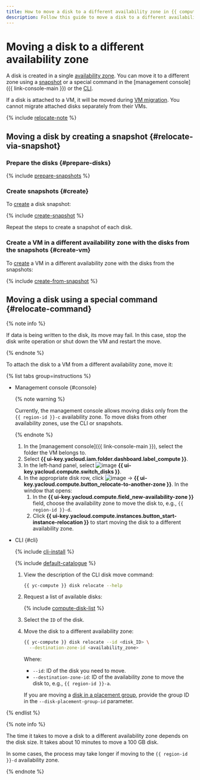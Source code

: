 ```yaml
---
title: How to move a disk to a different availability zone in {{ compute-full-name }}
description: Follow this guide to move a disk to a different availability zone.
---
```


# Moving a disk to a different availability zone

A disk is created in a single [availability zone](../../../overview/concepts/geo-scope.md). You can move it to a different zone using a [snapshot](../../concepts/snapshot.md) or a special command in the [management console]({{ link-console-main }}) or the [CLI](../../../cli/cli-ref/compute/cli-ref/disk/relocate.md).

If a disk is attached to a VM, it will be moved during [VM migration](../vm-control/vm-change-zone.md). You cannot migrate attached disks separately from their VMs.


{% include [relocate-note](../../../_includes/compute/relocate-note.md) %}


## Moving a disk by creating a snapshot {#relocate-via-snapshot}

### Prepare the disks {#prepare-disks}

{% include [prepare-snapshots](../../../_includes/compute/prepare-snapshots.md) %}

### Create snapshots {#create}

To [create](../disk-control/create-snapshot.md) a disk snapshot:

{% include [create-snapshot](../../../_includes/compute/create-snapshot.md) %}

Repeat the steps to create a snapshot of each disk.

### Create a VM in a different availability zone with the disks from the snapshots {#create-vm}

To [create](../vm-create/create-from-snapshots.md) a VM in a different availability zone with the disks from the snapshots:

{% include [create-from-snapshot](../../../_includes/compute/create-from-snapshot.md) %}

## Moving a disk using a special command {#relocate-command}

{% note info %}

If data is being written to the disk, its move may fail. In this case, stop the disk write operation or shut down the VM and restart the move.

{% endnote %}

To attach the disk to a VM from a different availability zone, move it:

{% list tabs group=instructions %}

- Management console {#console}

   {% note warning %}

   Currently, the management console allows moving disks only from the `{{ region-id }}-c` availability zone. To move disks from other availability zones, use the CLI or snapshots.

   {% endnote %}

   1. In the [management console]({{ link-console-main }}), select the folder the VM belongs to.
   1. Select **{{ ui-key.yacloud.iam.folder.dashboard.label_compute }}**.
   1. In the left-hand panel, select ![image](../../../_assets/console-icons/hard-drive.svg) **{{ ui-key.yacloud.compute.switch_disks }}**.
   1. In the appropriate disk row, click ![image](../../../_assets/console-icons/ellipsis.svg) → **{{ ui-key.yacloud.compute.button_relocate-to-another-zone }}**. In the window that opens:
      1. In the **{{ ui-key.yacloud.compute.field_new-availability-zone }}** field, choose the availability zone to move the disk to, e.g., `{{ region-id }}-d`.
      1. Click **{{ ui-key.yacloud.compute.instances.button_start-instance-relocation }}** to start moving the disk to a different availability zone.

- CLI {#cli}

   {% include [cli-install](../../../_includes/cli-install.md) %}

   {% include [default-catalogue](../../../_includes/default-catalogue.md) %}

   1. View the description of the CLI disk move command:

      ```bash
      {{ yc-compute }} disk relocate --help
      ```

   1. Request a list of available disks:

      {% include [compute-disk-list](../../../_includes/compute/disk-list.md) %}

   1. Select the `ID` of the disk.

   1. Move the disk to a different availability zone:

      ```bash
      {{ yc-compute }} disk relocate --id <disk_ID> \
        --destination-zone-id <availability_zone>
      ```

      Where:

      * `--id`: ID of the disk you need to move.
      * `--destination-zone-id`: ID of the availability zone to move the disk to, e.g., `{{ region-id }}-a`.

      If you are moving a [disk in a placement group](../../concepts/disk-placement-group.md), provide the group ID in the `--disk-placement-group-id` parameter.

{% endlist %}

{% note info %}

The time it takes to move a disk to a different availability zone depends on the disk size. It takes about 10 minutes to move a 100 GB disk.

In some cases, the process may take longer if moving to the `{{ region-id }}-d` availability zone.

{% endnote %}
